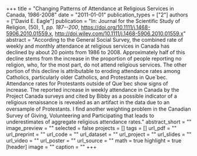 +++
title = "Changing Patterns of Attendance at Religious Services in Canada, 1986-2008"
date = "2011-01-01"
publication_types = ["2"]
authors = ["David E. Eagle"]
publication = "In: Journal for the Scientific Study of Religion, (50), 1, _pp. 187--200_, https://doi.org/10.1111/j.1468-5906.2010.01559.x, http://doi.wiley.com/10.1111/j.1468-5906.2010.01559.x"
abstract = "According to the General Social Survey, the combined rate of weekly and monthly attendance at religious services in Canada has declined by about 20 points from 1986 to 2008. Approximately half of this decline stems from the increase in the proportion of people reporting no religion, who, for the most part, do not attend religious services. The other portion of this decline is attributable to eroding attendance rates among Catholics, particularly older Catholics, and Protestants in Que´bec. Attendance rates for Protestants outside of Que´bec show signs of increase. The reported increase in weekly attendance in Canada by the Project Canada surveys and cited by Bibby as a possible indicator of a religious renaissance is revealed as an artifact in the data due to an oversample of Protestants. I ﬁnd another weighting problem in the Canadian Survey of Giving, Volunteering and Participating that leads to underestimates of aggregate religious attendance rates."
abstract_short = ""
image_preview = ""
selected = false
projects = []
tags = []
url_pdf = ""
url_preprint = ""
url_code = ""
url_dataset = ""
url_project = ""
url_slides = ""
url_video = ""
url_poster = ""
url_source = ""
math = true
highlight = true
[header]
image = ""
caption = ""
+++

